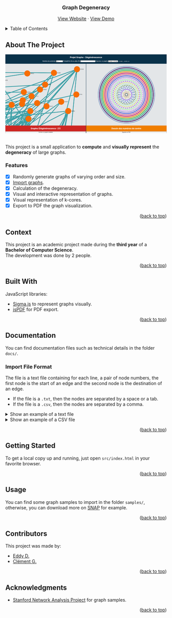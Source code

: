 <div id="top"></div>

<!-- PROJECT LOGO -->
<br />
<div align="center">
  <h3 align="center">Graph Degeneracy</h3>
  <p align="center">
    <a href="https://akwd22.github.io/graph-degeneracy/">View Website</a> ·
    <a href="https://youtu.be/mjWiRz99-f8">View Demo</a>
  </p>
</div>

<!-- TABLE OF CONTENTS -->
<details>
  <summary>Table of Contents</summary>
  <ol>
    <li><a href="#about-the-project">About The Project</a></li>
    <li><a href="#context">Context</a></li>
    <li><a href="#built-with">Built With</a></li>
    <li><a href="#documentation">Documentation</a></li>
    <li><a href="#getting-started">Getting Started</a></li>
    <li><a href="#usage">Usage</a></li>
    <li><a href="#contributors">Contributors</a></li>
    <li><a href="#acknowledgments">Acknowledgments</a></li>
  </ol>
</details>

<!-- ABOUT THE PROJECT -->
## About The Project

<div align="center">
  <a href="https://akwd22.github.io/graph-degeneracy/"><img src="project-image.png"></a>
</div>
<br />

This project is a small application to **compute** and **visually represent** the **degeneracy** of large graphs.

### Features

- [x] Randomly generate graphs of varying order and size.
- [x] [Import graphs](#usage).
- [x] Calculation of the degeneracy.
- [x] Visual and interactive representation of graphs.
- [x] Visual representation of k-cores.
- [x] Export to PDF the graph visualization.

<p align="right">(<a href="#top">back to top</a>)</p>

<!-- CONTEXT -->
## Context

This project is an academic project made during the **third year** of a **Bachelor of Computer Science**.  
The development was done by 2 people.

<p align="right">(<a href="#top">back to top</a>)</p>

<!-- BUILT WITH -->
## Built With

JavaScript libraries:
- [Sigma.js](https://www.sigmajs.org/) to represent graphs visually.
- [jsPDF](https://parall.ax/products/jspdf) for PDF export.

<p align="right">(<a href="#top">back to top</a>)</p>

<!-- DOCUMENTATION -->
## Documentation

You can find documentation files such as technical details in the folder `docs/`.

### Import File Format

The file is a text file containing for each line, a pair of node numbers, the first node is the start of an edge and the second node is the destination of an edge.
- If the file is a `.txt`, then the nodes are separated by a space or a tab.
- If the file is a `.csv`, then the nodes are separated by a comma.

<details>
  <summary>Show an example of a text file</summary>
  <p>
  
  ```
  # A tree, depth 2.
  1 2
  1 3
  2 1
  2 4
  2 5
  3 1
  3 6
  4 2
  5 2
  6 3
  ```
  
  </p>
</details>

<details>
  <summary>Show an example of a CSV file</summary>
  <p>
  
  ```
  # 3-vertex clique.
  1,2
  2,1
  2,3
  3,1
  3,2
  ```
  
  </p>
</details>

<p align="right">(<a href="#top">back to top</a>)</p>

<!-- GETTING STARTED -->
## Getting Started

To get a local copy up and running, just open `src/index.html` in your favorite browser.

<p align="right">(<a href="#top">back to top</a>)</p>

<!-- USAGE -->
## Usage

You can find some graph samples to import in the folder `samples/`, otherwise, you can download more on [SNAP](http://snap.stanford.edu/data/index.html) for example.

<p align="right">(<a href="#top">back to top</a>)</p>

<!-- Contributors -->
## Contributors

This project was made by:
- [Eddy D.](https://github.com/Akwd22)
- [Clément G.](https://github.com/Zoreph22)

<p align="right">(<a href="#top">back to top</a>)</p>

<!-- ACKNOWLEDGMENTS -->
## Acknowledgments

* [Stanford Network Analysis Project](http://snap.stanford.edu/) for graph samples.

<p align="right">(<a href="#top">back to top</a>)</p>
